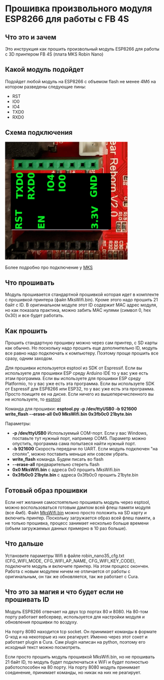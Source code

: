 # Прошивка произвольного модуля ESP8266 для работы с FB 4S

## Что это и зачем

Это инструкция как прошить произвольный модуль ESP8266 для работы с 3D принтером FB 4S (плата MKS Robin Nano)

## Какой модуль подойдет

Подойдет любой модуль на ESP8266 с объемом flash не менее 4Мб на котором разведены следующие пины:

* RST
* IO0
* IO4
* TXD0
* RXD0

## Схема подключения

![Подключение модуля](./esp_connection.png)

Более подробно про подключение у [MKS](https://github.com/makerbase-mks/MKS-WIFI)

## Что прошивать

Модуль прошивается стандартной прошивкой которая идет в комплекте с прошивкой принтера (файл MksWifi.bin).
Кроме этого надо прошить 21 байт с ID. В оригинальном модуле этот ID содержит MAC адрес модуля, но как показала практика, можно забить MAC нулями (символ 0, hex 0x30) и все будет работать.

## Как прошить

Прошить стандартную прошивку можно через сам принтер, с SD карты как обычно. Но поскольку надо прошить еще дополнительно ID, модуль все равно надо подключать к компьютеру. Поэтому проще прошить все сразу, одним заходом.

Для прошивки используется esptool из SDK от Espressif. Если вы используете для прошивки ESP среду Arduino IDE то у вас уже есть этам программа. Если вы используете для прошивки ESP среду Platformio, то у вас уже есть эта программа. Если вы используете SDK от Espressif для ESP8266 или ESP32, то у вас уже есть эта программа. Просто поищите ее на диске. Если ничего из вышеперечисленного вы не используете, то [esptool](https://github.com/espressif/esptool)

Команда для прошивки:
**esptool.py -p /dev/ttyUSB0 -b 921600 write_flash --erase-all 0x0 MksWifi.bin 0x3fb0c0 21byte.bin**

Параметры:

* **-p /dev/ttyUSB0** Используемый COM-порт. Если у вас Windows, поставьте тут нужный порт, например COM5. Параметр можно опустить, программа сама попытаеся найти нужный порт.
* **-b 921600** Скорость передачи по UART. Если модуль подключен "на сполях", можно поставить меньше или совсем убрать.
* **write_flash** команда. Будем писать во flash
* **--erase-all** предварительно стереть flash
* **0x0 MksWifi.bin** с адреса 0x0 прошить MksWifi.bin
* **0x3fb0c0 21byte.bin** с адреса 0x3fb0c0 прошить 21byte.bin

## Готовый образ прошивки

Если нет желания самостоятельно прошивать модуль через esptool, можно воспользоваться готовым дампом всей флеш памяти модуля (все 4мб). Файл [MksWifi.bin](./fixed_flash/MksWifi.bin) можно просто положить на SD карту и включить принтер. Поскольку загружается образ всей флеш памяти, а не только прошивка, процесс занимает несколько больше времени (объем загружаемых данных примерно в 10 раз больше).

## Что дальше

Установите параметры Wifi в файле robin_nano35_cfg.txt (CFG_WIFI_MODE, CFG_WIFI_AP_NAME, CFG_WIFI_KEY_CODE), подключите модуль и включите принтер. На этом процесс окончен. Работа с новым модулем ничем не отличается от работы с оригинальным, он так же обновляется, так же работает с Cura.

## Что это за магия и что будет если не прошивать ID

Модуль ESP8266 отвечает на двух tcp портах 80 и 8080. На 80-том порту работает вебсервер, используется для настройки модуля и обновления прошивки по воздуху.

На порту 8080 находится tcp socket. Он принимает команды в формате G-код и на некоторые из них реагирует. Именно через этот сокет и работает plugin в Cura. Сам plugin написан на python, поэтому его исходный текст можно посмотреть.

Если просто прошить модуль прошивкой MksWifi.bin, но не прошивать 21 байт ID, то модуль будет подключаться к WiFi и будет полностью работоспособен на 80 порту. На порту 8080 модуль принимает соединение, принимает команды, но никак на них не реагирует. 